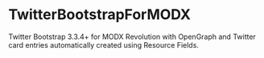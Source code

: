 # TwitterBootstrapForMODX
Twitter Bootstrap 3.3.4+ for MODX Revolution with OpenGraph and Twitter card entries automatically created using Resource Fields.
